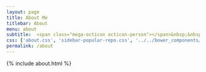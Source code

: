 ```yaml
---
layout: page
title: About Me
titlebar: About
menu: about
subtitle:  <span class="mega-octicon octicon-person"></span>&nbsp;&nbsp; I am a programmer 
css: ['about.css', 'sidebar-popular-repo.css', '../../bower_components/flag-icon-css/css/flag-icon.min.css']
permalink: /about
---
```


{% include about.html %}


